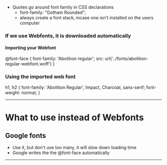 * Quotes go around font family in CSS declarations
    - font-family: "Gotham Rounded";
    - always create a font stack, incase one isn't installed on the users computer

### If we use Webfonts, it is downloaded automatically
#### Importing your Webfont
@font-face {
  font-family: 'Abolition regular';
  src: url('../fonts/abolition-regular-webfont.woff')
}

### Using the imported web font

h1, h2 {
  font-family: 'Abolition Regular', Impact, Charcoal, sans-serif;
  font-weight: normal;
}

---

# What to use instead of Webfonts
## Google fonts
 * Use it, but don't use too many, it will slow down loading time
 * Google writes the the @font-face automatically
---

